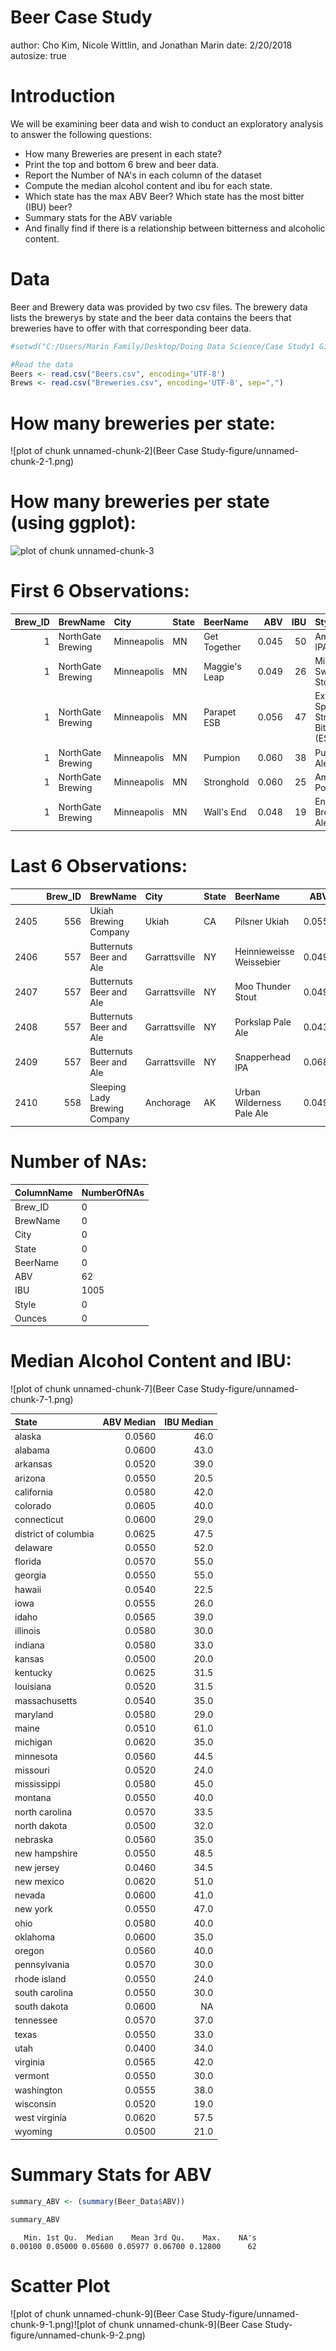 Beer Case Study
========================================================
author: Cho Kim, Nicole Wittlin, and Jonathan Marin
date: 2/20/2018
autosize: true

Introduction
========================================================
We will be examining beer data and wish to conduct an exploratory analysis to answer the following questions:
- How many Breweries are present in each state?
- Print the top and bottom 6 brew and beer data. 
- Report the Number of NA's in each column of the dataset
- Compute the median alcohol content and ibu for each state.
- Which state has the max ABV Beer? Which state has the most bitter (IBU) beer?
- Summary stats for the ABV variable
- And finally find if there is a relationship between bitterness and alcoholic content. 

Data
========================================================

Beer and Brewery data was provided by two csv files.  The brewery data lists the brewerys by state and the beer data contains the beers that breweries have to offer with that corresponding beer data. 


```r
#setwd("C:/Users/Marin Family/Desktop/Doing Data Science/Case Study1 Git")

#Read the data
Beers <- read.csv("Beers.csv", encoding='UTF-8')
Brews <- read.csv("Breweries.csv", encoding='UTF-8', sep=",")
```
How many breweries per state:
========================================================

![plot of chunk unnamed-chunk-2](Beer Case Study-figure/unnamed-chunk-2-1.png)

How many breweries per state (using ggplot):
========================================================

<img src="Beer Case Study-figure/unnamed-chunk-3-1.png" title="plot of chunk unnamed-chunk-3" alt="plot of chunk unnamed-chunk-3" style="display: block; margin: auto;" />

First 6 Observations:
========================================================
<table class="table table-striped" style="font-size: 14px; width: auto !important; margin-left: auto; margin-right: auto;">
 <thead>
  <tr>
   <th style="text-align:right;"> Brew_ID </th>
   <th style="text-align:left;"> BrewName </th>
   <th style="text-align:left;"> City </th>
   <th style="text-align:left;"> State </th>
   <th style="text-align:left;"> BeerName </th>
   <th style="text-align:right;"> ABV </th>
   <th style="text-align:right;"> IBU </th>
   <th style="text-align:left;"> Style </th>
   <th style="text-align:right;"> Ounces </th>
  </tr>
 </thead>
<tbody>
  <tr>
   <td style="text-align:right;"> 1 </td>
   <td style="text-align:left;"> NorthGate Brewing </td>
   <td style="text-align:left;"> Minneapolis </td>
   <td style="text-align:left;"> MN </td>
   <td style="text-align:left;"> Get Together </td>
   <td style="text-align:right;"> 0.045 </td>
   <td style="text-align:right;"> 50 </td>
   <td style="text-align:left;"> American IPA </td>
   <td style="text-align:right;"> 16 </td>
  </tr>
  <tr>
   <td style="text-align:right;"> 1 </td>
   <td style="text-align:left;"> NorthGate Brewing </td>
   <td style="text-align:left;"> Minneapolis </td>
   <td style="text-align:left;"> MN </td>
   <td style="text-align:left;"> Maggie's Leap </td>
   <td style="text-align:right;"> 0.049 </td>
   <td style="text-align:right;"> 26 </td>
   <td style="text-align:left;"> Milk / Sweet Stout </td>
   <td style="text-align:right;"> 16 </td>
  </tr>
  <tr>
   <td style="text-align:right;"> 1 </td>
   <td style="text-align:left;"> NorthGate Brewing </td>
   <td style="text-align:left;"> Minneapolis </td>
   <td style="text-align:left;"> MN </td>
   <td style="text-align:left;"> Parapet ESB </td>
   <td style="text-align:right;"> 0.056 </td>
   <td style="text-align:right;"> 47 </td>
   <td style="text-align:left;"> Extra Special / Strong Bitter (ESB) </td>
   <td style="text-align:right;"> 16 </td>
  </tr>
  <tr>
   <td style="text-align:right;"> 1 </td>
   <td style="text-align:left;"> NorthGate Brewing </td>
   <td style="text-align:left;"> Minneapolis </td>
   <td style="text-align:left;"> MN </td>
   <td style="text-align:left;"> Pumpion </td>
   <td style="text-align:right;"> 0.060 </td>
   <td style="text-align:right;"> 38 </td>
   <td style="text-align:left;"> Pumpkin Ale </td>
   <td style="text-align:right;"> 16 </td>
  </tr>
  <tr>
   <td style="text-align:right;"> 1 </td>
   <td style="text-align:left;"> NorthGate Brewing </td>
   <td style="text-align:left;"> Minneapolis </td>
   <td style="text-align:left;"> MN </td>
   <td style="text-align:left;"> Stronghold </td>
   <td style="text-align:right;"> 0.060 </td>
   <td style="text-align:right;"> 25 </td>
   <td style="text-align:left;"> American Porter </td>
   <td style="text-align:right;"> 16 </td>
  </tr>
  <tr>
   <td style="text-align:right;"> 1 </td>
   <td style="text-align:left;"> NorthGate Brewing </td>
   <td style="text-align:left;"> Minneapolis </td>
   <td style="text-align:left;"> MN </td>
   <td style="text-align:left;"> Wall's End </td>
   <td style="text-align:right;"> 0.048 </td>
   <td style="text-align:right;"> 19 </td>
   <td style="text-align:left;"> English Brown Ale </td>
   <td style="text-align:right;"> 16 </td>
  </tr>
</tbody>
</table>

Last 6 Observations:
========================================================
<table class="table table-striped" style="font-size: 14px; width: auto !important; margin-left: auto; margin-right: auto;">
 <thead>
  <tr>
   <th style="text-align:left;">   </th>
   <th style="text-align:right;"> Brew_ID </th>
   <th style="text-align:left;"> BrewName </th>
   <th style="text-align:left;"> City </th>
   <th style="text-align:left;"> State </th>
   <th style="text-align:left;"> BeerName </th>
   <th style="text-align:right;"> ABV </th>
   <th style="text-align:right;"> IBU </th>
   <th style="text-align:left;"> Style </th>
   <th style="text-align:right;"> Ounces </th>
  </tr>
 </thead>
<tbody>
  <tr>
   <td style="text-align:left;"> 2405 </td>
   <td style="text-align:right;"> 556 </td>
   <td style="text-align:left;"> Ukiah Brewing Company </td>
   <td style="text-align:left;"> Ukiah </td>
   <td style="text-align:left;"> CA </td>
   <td style="text-align:left;"> Pilsner Ukiah </td>
   <td style="text-align:right;"> 0.055 </td>
   <td style="text-align:right;"> NA </td>
   <td style="text-align:left;"> German Pilsener </td>
   <td style="text-align:right;"> 12 </td>
  </tr>
  <tr>
   <td style="text-align:left;"> 2406 </td>
   <td style="text-align:right;"> 557 </td>
   <td style="text-align:left;"> Butternuts Beer and Ale </td>
   <td style="text-align:left;"> Garrattsville </td>
   <td style="text-align:left;"> NY </td>
   <td style="text-align:left;"> Heinnieweisse Weissebier </td>
   <td style="text-align:right;"> 0.049 </td>
   <td style="text-align:right;"> NA </td>
   <td style="text-align:left;"> Hefeweizen </td>
   <td style="text-align:right;"> 12 </td>
  </tr>
  <tr>
   <td style="text-align:left;"> 2407 </td>
   <td style="text-align:right;"> 557 </td>
   <td style="text-align:left;"> Butternuts Beer and Ale </td>
   <td style="text-align:left;"> Garrattsville </td>
   <td style="text-align:left;"> NY </td>
   <td style="text-align:left;"> Moo Thunder Stout </td>
   <td style="text-align:right;"> 0.049 </td>
   <td style="text-align:right;"> NA </td>
   <td style="text-align:left;"> Milk / Sweet Stout </td>
   <td style="text-align:right;"> 12 </td>
  </tr>
  <tr>
   <td style="text-align:left;"> 2408 </td>
   <td style="text-align:right;"> 557 </td>
   <td style="text-align:left;"> Butternuts Beer and Ale </td>
   <td style="text-align:left;"> Garrattsville </td>
   <td style="text-align:left;"> NY </td>
   <td style="text-align:left;"> Porkslap Pale Ale </td>
   <td style="text-align:right;"> 0.043 </td>
   <td style="text-align:right;"> NA </td>
   <td style="text-align:left;"> American Pale Ale (APA) </td>
   <td style="text-align:right;"> 12 </td>
  </tr>
  <tr>
   <td style="text-align:left;"> 2409 </td>
   <td style="text-align:right;"> 557 </td>
   <td style="text-align:left;"> Butternuts Beer and Ale </td>
   <td style="text-align:left;"> Garrattsville </td>
   <td style="text-align:left;"> NY </td>
   <td style="text-align:left;"> Snapperhead IPA </td>
   <td style="text-align:right;"> 0.068 </td>
   <td style="text-align:right;"> NA </td>
   <td style="text-align:left;"> American IPA </td>
   <td style="text-align:right;"> 12 </td>
  </tr>
  <tr>
   <td style="text-align:left;"> 2410 </td>
   <td style="text-align:right;"> 558 </td>
   <td style="text-align:left;"> Sleeping Lady Brewing Company </td>
   <td style="text-align:left;"> Anchorage </td>
   <td style="text-align:left;"> AK </td>
   <td style="text-align:left;"> Urban Wilderness Pale Ale </td>
   <td style="text-align:right;"> 0.049 </td>
   <td style="text-align:right;"> NA </td>
   <td style="text-align:left;"> English Pale Ale </td>
   <td style="text-align:right;"> 12 </td>
  </tr>
</tbody>
</table>


Number of NAs:
========================================================
<table class="table table-striped" style="font-size: 14px; width: auto !important; margin-left: auto; margin-right: auto;">
 <thead>
  <tr>
   <th style="text-align:left;"> ColumnName </th>
   <th style="text-align:left;"> NumberOfNAs </th>
  </tr>
 </thead>
<tbody>
  <tr>
   <td style="text-align:left;"> Brew_ID </td>
   <td style="text-align:left;"> 0 </td>
  </tr>
  <tr>
   <td style="text-align:left;"> BrewName </td>
   <td style="text-align:left;"> 0 </td>
  </tr>
  <tr>
   <td style="text-align:left;"> City </td>
   <td style="text-align:left;"> 0 </td>
  </tr>
  <tr>
   <td style="text-align:left;"> State </td>
   <td style="text-align:left;"> 0 </td>
  </tr>
  <tr>
   <td style="text-align:left;"> BeerName </td>
   <td style="text-align:left;"> 0 </td>
  </tr>
  <tr>
   <td style="text-align:left;"> ABV </td>
   <td style="text-align:left;"> 62 </td>
  </tr>
  <tr>
   <td style="text-align:left;"> IBU </td>
   <td style="text-align:left;"> 1005 </td>
  </tr>
  <tr>
   <td style="text-align:left;"> Style </td>
   <td style="text-align:left;"> 0 </td>
  </tr>
  <tr>
   <td style="text-align:left;"> Ounces </td>
   <td style="text-align:left;"> 0 </td>
  </tr>
</tbody>
</table>


Median Alcohol Content and IBU:
========================================================

![plot of chunk unnamed-chunk-7](Beer Case Study-figure/unnamed-chunk-7-1.png)<table class="table table-striped" style="font-size: 14px; width: auto !important; margin-left: auto; margin-right: auto;">
 <thead>
  <tr>
   <th style="text-align:left;"> State </th>
   <th style="text-align:right;"> ABV Median </th>
   <th style="text-align:right;"> IBU Median </th>
  </tr>
 </thead>
<tbody>
  <tr>
   <td style="text-align:left;"> alaska </td>
   <td style="text-align:right;"> 0.0560 </td>
   <td style="text-align:right;"> 46.0 </td>
  </tr>
  <tr>
   <td style="text-align:left;"> alabama </td>
   <td style="text-align:right;"> 0.0600 </td>
   <td style="text-align:right;"> 43.0 </td>
  </tr>
  <tr>
   <td style="text-align:left;"> arkansas </td>
   <td style="text-align:right;"> 0.0520 </td>
   <td style="text-align:right;"> 39.0 </td>
  </tr>
  <tr>
   <td style="text-align:left;"> arizona </td>
   <td style="text-align:right;"> 0.0550 </td>
   <td style="text-align:right;"> 20.5 </td>
  </tr>
  <tr>
   <td style="text-align:left;"> california </td>
   <td style="text-align:right;"> 0.0580 </td>
   <td style="text-align:right;"> 42.0 </td>
  </tr>
  <tr>
   <td style="text-align:left;"> colorado </td>
   <td style="text-align:right;"> 0.0605 </td>
   <td style="text-align:right;"> 40.0 </td>
  </tr>
  <tr>
   <td style="text-align:left;"> connecticut </td>
   <td style="text-align:right;"> 0.0600 </td>
   <td style="text-align:right;"> 29.0 </td>
  </tr>
  <tr>
   <td style="text-align:left;"> district of columbia </td>
   <td style="text-align:right;"> 0.0625 </td>
   <td style="text-align:right;"> 47.5 </td>
  </tr>
  <tr>
   <td style="text-align:left;"> delaware </td>
   <td style="text-align:right;"> 0.0550 </td>
   <td style="text-align:right;"> 52.0 </td>
  </tr>
  <tr>
   <td style="text-align:left;"> florida </td>
   <td style="text-align:right;"> 0.0570 </td>
   <td style="text-align:right;"> 55.0 </td>
  </tr>
  <tr>
   <td style="text-align:left;"> georgia </td>
   <td style="text-align:right;"> 0.0550 </td>
   <td style="text-align:right;"> 55.0 </td>
  </tr>
  <tr>
   <td style="text-align:left;"> hawaii </td>
   <td style="text-align:right;"> 0.0540 </td>
   <td style="text-align:right;"> 22.5 </td>
  </tr>
  <tr>
   <td style="text-align:left;"> iowa </td>
   <td style="text-align:right;"> 0.0555 </td>
   <td style="text-align:right;"> 26.0 </td>
  </tr>
  <tr>
   <td style="text-align:left;"> idaho </td>
   <td style="text-align:right;"> 0.0565 </td>
   <td style="text-align:right;"> 39.0 </td>
  </tr>
  <tr>
   <td style="text-align:left;"> illinois </td>
   <td style="text-align:right;"> 0.0580 </td>
   <td style="text-align:right;"> 30.0 </td>
  </tr>
  <tr>
   <td style="text-align:left;"> indiana </td>
   <td style="text-align:right;"> 0.0580 </td>
   <td style="text-align:right;"> 33.0 </td>
  </tr>
  <tr>
   <td style="text-align:left;"> kansas </td>
   <td style="text-align:right;"> 0.0500 </td>
   <td style="text-align:right;"> 20.0 </td>
  </tr>
  <tr>
   <td style="text-align:left;"> kentucky </td>
   <td style="text-align:right;"> 0.0625 </td>
   <td style="text-align:right;"> 31.5 </td>
  </tr>
  <tr>
   <td style="text-align:left;"> louisiana </td>
   <td style="text-align:right;"> 0.0520 </td>
   <td style="text-align:right;"> 31.5 </td>
  </tr>
  <tr>
   <td style="text-align:left;"> massachusetts </td>
   <td style="text-align:right;"> 0.0540 </td>
   <td style="text-align:right;"> 35.0 </td>
  </tr>
  <tr>
   <td style="text-align:left;"> maryland </td>
   <td style="text-align:right;"> 0.0580 </td>
   <td style="text-align:right;"> 29.0 </td>
  </tr>
  <tr>
   <td style="text-align:left;"> maine </td>
   <td style="text-align:right;"> 0.0510 </td>
   <td style="text-align:right;"> 61.0 </td>
  </tr>
  <tr>
   <td style="text-align:left;"> michigan </td>
   <td style="text-align:right;"> 0.0620 </td>
   <td style="text-align:right;"> 35.0 </td>
  </tr>
  <tr>
   <td style="text-align:left;"> minnesota </td>
   <td style="text-align:right;"> 0.0560 </td>
   <td style="text-align:right;"> 44.5 </td>
  </tr>
  <tr>
   <td style="text-align:left;"> missouri </td>
   <td style="text-align:right;"> 0.0520 </td>
   <td style="text-align:right;"> 24.0 </td>
  </tr>
  <tr>
   <td style="text-align:left;"> mississippi </td>
   <td style="text-align:right;"> 0.0580 </td>
   <td style="text-align:right;"> 45.0 </td>
  </tr>
  <tr>
   <td style="text-align:left;"> montana </td>
   <td style="text-align:right;"> 0.0550 </td>
   <td style="text-align:right;"> 40.0 </td>
  </tr>
  <tr>
   <td style="text-align:left;"> north carolina </td>
   <td style="text-align:right;"> 0.0570 </td>
   <td style="text-align:right;"> 33.5 </td>
  </tr>
  <tr>
   <td style="text-align:left;"> north dakota </td>
   <td style="text-align:right;"> 0.0500 </td>
   <td style="text-align:right;"> 32.0 </td>
  </tr>
  <tr>
   <td style="text-align:left;"> nebraska </td>
   <td style="text-align:right;"> 0.0560 </td>
   <td style="text-align:right;"> 35.0 </td>
  </tr>
  <tr>
   <td style="text-align:left;"> new hampshire </td>
   <td style="text-align:right;"> 0.0550 </td>
   <td style="text-align:right;"> 48.5 </td>
  </tr>
  <tr>
   <td style="text-align:left;"> new jersey </td>
   <td style="text-align:right;"> 0.0460 </td>
   <td style="text-align:right;"> 34.5 </td>
  </tr>
  <tr>
   <td style="text-align:left;"> new mexico </td>
   <td style="text-align:right;"> 0.0620 </td>
   <td style="text-align:right;"> 51.0 </td>
  </tr>
  <tr>
   <td style="text-align:left;"> nevada </td>
   <td style="text-align:right;"> 0.0600 </td>
   <td style="text-align:right;"> 41.0 </td>
  </tr>
  <tr>
   <td style="text-align:left;"> new york </td>
   <td style="text-align:right;"> 0.0550 </td>
   <td style="text-align:right;"> 47.0 </td>
  </tr>
  <tr>
   <td style="text-align:left;"> ohio </td>
   <td style="text-align:right;"> 0.0580 </td>
   <td style="text-align:right;"> 40.0 </td>
  </tr>
  <tr>
   <td style="text-align:left;"> oklahoma </td>
   <td style="text-align:right;"> 0.0600 </td>
   <td style="text-align:right;"> 35.0 </td>
  </tr>
  <tr>
   <td style="text-align:left;"> oregon </td>
   <td style="text-align:right;"> 0.0560 </td>
   <td style="text-align:right;"> 40.0 </td>
  </tr>
  <tr>
   <td style="text-align:left;"> pennsylvania </td>
   <td style="text-align:right;"> 0.0570 </td>
   <td style="text-align:right;"> 30.0 </td>
  </tr>
  <tr>
   <td style="text-align:left;"> rhode island </td>
   <td style="text-align:right;"> 0.0550 </td>
   <td style="text-align:right;"> 24.0 </td>
  </tr>
  <tr>
   <td style="text-align:left;"> south carolina </td>
   <td style="text-align:right;"> 0.0550 </td>
   <td style="text-align:right;"> 30.0 </td>
  </tr>
  <tr>
   <td style="text-align:left;"> south dakota </td>
   <td style="text-align:right;"> 0.0600 </td>
   <td style="text-align:right;"> NA </td>
  </tr>
  <tr>
   <td style="text-align:left;"> tennessee </td>
   <td style="text-align:right;"> 0.0570 </td>
   <td style="text-align:right;"> 37.0 </td>
  </tr>
  <tr>
   <td style="text-align:left;"> texas </td>
   <td style="text-align:right;"> 0.0550 </td>
   <td style="text-align:right;"> 33.0 </td>
  </tr>
  <tr>
   <td style="text-align:left;"> utah </td>
   <td style="text-align:right;"> 0.0400 </td>
   <td style="text-align:right;"> 34.0 </td>
  </tr>
  <tr>
   <td style="text-align:left;"> virginia </td>
   <td style="text-align:right;"> 0.0565 </td>
   <td style="text-align:right;"> 42.0 </td>
  </tr>
  <tr>
   <td style="text-align:left;"> vermont </td>
   <td style="text-align:right;"> 0.0550 </td>
   <td style="text-align:right;"> 30.0 </td>
  </tr>
  <tr>
   <td style="text-align:left;"> washington </td>
   <td style="text-align:right;"> 0.0555 </td>
   <td style="text-align:right;"> 38.0 </td>
  </tr>
  <tr>
   <td style="text-align:left;"> wisconsin </td>
   <td style="text-align:right;"> 0.0520 </td>
   <td style="text-align:right;"> 19.0 </td>
  </tr>
  <tr>
   <td style="text-align:left;"> west virginia </td>
   <td style="text-align:right;"> 0.0620 </td>
   <td style="text-align:right;"> 57.5 </td>
  </tr>
  <tr>
   <td style="text-align:left;"> wyoming </td>
   <td style="text-align:right;"> 0.0500 </td>
   <td style="text-align:right;"> 21.0 </td>
  </tr>
</tbody>
</table>

Summary Stats for ABV
========================================================


```r
summary_ABV <- (summary(Beer_Data$ABV))

summary_ABV
```

```
   Min. 1st Qu.  Median    Mean 3rd Qu.    Max.    NA's 
0.00100 0.05000 0.05600 0.05977 0.06700 0.12800      62 
```

Scatter Plot
========================================================

![plot of chunk unnamed-chunk-9](Beer Case Study-figure/unnamed-chunk-9-1.png)![plot of chunk unnamed-chunk-9](Beer Case Study-figure/unnamed-chunk-9-2.png)

